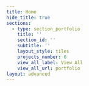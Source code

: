 ```yaml
---
title: Home
hide_title: true
sections:
  - type: section_portfolio
    title: ''
    section_id: ''
    subtitle: ''
    layout_style: tiles
    projects_number: 6
    view_all_label: View All
    view_all_url: portfolio
layout: advanced
---
```

